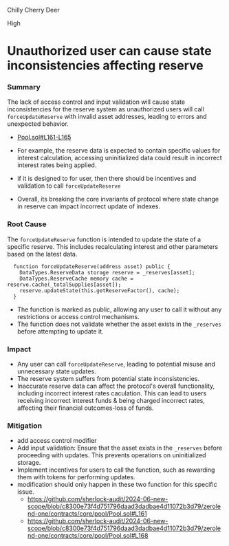 Chilly Cherry Deer

High

# Unauthorized user can cause state inconsistencies affecting reserve

### Summary

The lack of access control and input validation will cause state inconsistencies for the reserve system as unauthorized users will call `forceUpdateReserve` with invalid asset addresses, leading to errors and unexpected behavior.
- [Pool.sol#L161-L165](https://github.com/sherlock-audit/2024-06-new-scope/blob/c8300e73f4d751796daad3dadbae4d11072b3d79/zerolend-one/contracts/core/pool/Pool.sol#L161-L165)

- For example,  the reserve data is expected to contain specific values for interest calculation, accessing uninitialized data could result in incorrect interest rates being applied.

- if it is designed to for user, then there should be incentives and validation to call `forceUpdateReserve`
- Overall, its breaking the core invariants of protocol where state change in reserve can impact incorrect update of indexes.

### Root Cause

The `forceUpdateReserve` function is intended to update the state of a specific reserve. This includes recalculating interest and other parameters based on the latest data.
```solidity
  function forceUpdateReserve(address asset) public {
    DataTypes.ReserveData storage reserve = _reserves[asset];
    DataTypes.ReserveCache memory cache = reserve.cache(_totalSupplies[asset]);
    reserve.updateState(this.getReserveFactor(), cache);
  }
```
- The function is marked as public, allowing any user to call it without any restrictions or access control mechanisms.
- The function does not validate whether the asset exists in the `_reserves`   before attempting to update it.

### Impact

- Any user can call `forceUpdateReserve`, leading to potential misuse and unnecessary state updates.
- The reserve system suffers from potential state inconsistencies.
- Inaccurate reserve data can affect the protocol's overall functionality, including incorrect interest rates caculation. This can lead to users receiving incorrect interest funds & being charged incorrect rates, affecting their financial outcomes-loss of funds.


### Mitigation

- add access control modifier
- Add input validation: Ensure that the asset exists in the `_reserves` before proceeding with updates. This prevents operations on uninitialized storage.
- Implement incentives for users to call the function, such as rewarding them with tokens for performing updates.
- modification should only happen in these two function for this specific issue.
  - https://github.com/sherlock-audit/2024-06-new-scope/blob/c8300e73f4d751796daad3dadbae4d11072b3d79/zerolend-one/contracts/core/pool/Pool.sol#L161
  - https://github.com/sherlock-audit/2024-06-new-scope/blob/c8300e73f4d751796daad3dadbae4d11072b3d79/zerolend-one/contracts/core/pool/Pool.sol#L168